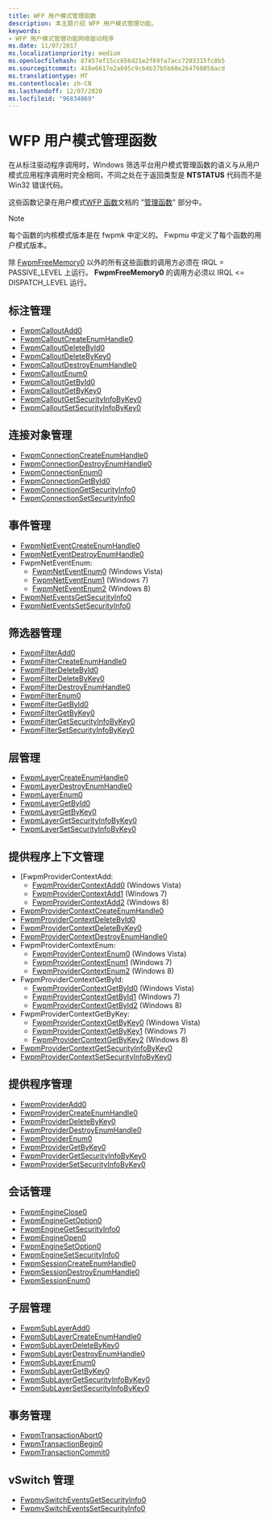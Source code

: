 ```yaml
---
title: WFP 用户模式管理函数
description: 本主题介绍 WFP 用户模式管理功能。
keywords:
- WFP 用户模式管理功能网络驱动程序
ms.date: 11/07/2017
ms.localizationpriority: medium
ms.openlocfilehash: 87457ef15cc656d21e2f69fa7acc7203315fc8b5
ms.sourcegitcommit: 418e6617e2a695c9cb4b37b5b60e264760858acd
ms.translationtype: MT
ms.contentlocale: zh-CN
ms.lasthandoff: 12/07/2020
ms.locfileid: "96834069"
---
```

# <a name="wfp-user-mode-management-functions"></a>WFP 用户模式管理函数

在从标注驱动程序调用时，Windows 筛选平台用户模式管理函数的语义与从用户模式应用程序调用时完全相同，不同之处在于返回类型是 **NTSTATUS** 代码而不是 Win32 错误代码。 

这些函数记录在用户模式[WFP 函数](/windows/desktop/FWP/fwp-functions)文档的 "[管理函数](/windows/desktop/FWP/fwp-mgmt-functions)" 部分中。 

> [!NOTE]
> 每个函数的内核模式版本是在 fwpmk 中定义的。 Fwpmu 中定义了每个函数的用户模式版本。
 
除 [FwpmFreeMemory0](/windows/win32/api/fwpmu/nf-fwpmu-fwpmfreememory0) 以外的所有这些函数的调用方必须在 IRQL = PASSIVE_LEVEL 上运行。 **FwpmFreeMemory0** 的调用方必须以 IRQL <= DISPATCH_LEVEL 运行。

## <a name="callout-management"></a>标注管理

- [FwpmCalloutAdd0](/windows/win32/api/fwpmu/nf-fwpmu-fwpmcalloutadd0) 
- [FwpmCalloutCreateEnumHandle0](/windows/win32/api/fwpmu/nf-fwpmu-fwpmcalloutcreateenumhandle0) 
- [FwpmCalloutDeleteById0](/windows/win32/api/fwpmu/nf-fwpmu-fwpmcalloutdeletebyid0) 
- [FwpmCalloutDeleteByKey0](/windows/win32/api/fwpmu/nf-fwpmu-fwpmcalloutdeletebykey0) 
- [FwpmCalloutDestroyEnumHandle0](/windows/win32/api/fwpmu/nf-fwpmu-fwpmcalloutdestroyenumhandle0) 
- [FwpmCalloutEnum0](/windows/win32/api/fwpmu/nf-fwpmu-fwpmcalloutenum0) 
- [FwpmCalloutGetById0](/windows/win32/api/fwpmu/nf-fwpmu-fwpmcalloutgetbyid0) 
- [FwpmCalloutGetByKey0](/windows/win32/api/fwpmu/nf-fwpmu-fwpmcalloutgetbykey0) 
- [FwpmCalloutGetSecurityInfoByKey0](/windows/win32/api/fwpmu/nf-fwpmu-fwpmcalloutgetsecurityinfobykey0) 
- [FwpmCalloutSetSecurityInfoByKey0](/windows/win32/api/fwpmu/nf-fwpmu-fwpmcalloutsetsecurityinfobykey0) 

## <a name="connection-object-management"></a>连接对象管理

- [FwpmConnectionCreateEnumHandle0](/windows/win32/api/fwpmu/nf-fwpmu-fwpmconnectioncreateenumhandle0) 
- [FwpmConnectionDestroyEnumHandle0](/windows/win32/api/fwpmu/nf-fwpmu-fwpmconnectiondestroyenumhandle0) 
- [FwpmConnectionEnum0](/windows/win32/api/fwpmu/nf-fwpmu-fwpmconnectionenum0) 
- [FwpmConnectionGetById0](/windows/win32/api/fwpmu/nf-fwpmu-fwpmconnectiongetbyid0) 
- [FwpmConnectionGetSecurityInfo0](/windows/win32/api/fwpmu/nf-fwpmu-fwpmconnectiongetsecurityinfo0) 
- [FwpmConnectionSetSecurityInfo0](/windows/win32/api/fwpmu/nf-fwpmu-fwpmconnectionsetsecurityinfo0) 

## <a name="event-management"></a>事件管理

- [FwpmNetEventCreateEnumHandle0](/windows/win32/api/fwpmu/nf-fwpmu-fwpmneteventcreateenumhandle0) 
- [FwpmNetEventDestroyEnumHandle0](/windows/win32/api/fwpmu/nf-fwpmu-fwpmneteventdestroyenumhandle0) 
- FwpmNetEventEnum:
    - [FwpmNetEventEnum0](/windows/win32/api/fwpmu/nf-fwpmu-fwpmneteventenum0) (Windows Vista) 
    - [FwpmNetEventEnum1](/windows/win32/api/fwpmu/nf-fwpmu-fwpmneteventenum1) (Windows 7) 
    - [FwpmNetEventEnum2](/windows/win32/api/fwpmu/nf-fwpmu-fwpmneteventenum2) (Windows 8) 
- [FwpmNetEventsGetSecurityInfo0](/windows/win32/api/fwpmu/nf-fwpmu-fwpmneteventsgetsecurityinfo0) 
- [FwpmNetEventsSetSecurityInfo0](/windows/win32/api/fwpmu/nf-fwpmu-fwpmneteventssetsecurityinfo0) 

## <a name="filter-management"></a>筛选器管理

- [FwpmFilterAdd0](/windows/win32/api/fwpmu/nf-fwpmu-fwpmfilteradd0) 
- [FwpmFilterCreateEnumHandle0](/windows/win32/api/fwpmu/nf-fwpmu-fwpmfiltercreateenumhandle0) 
- [FwpmFilterDeleteById0](/windows/win32/api/fwpmu/nf-fwpmu-fwpmfilterdeletebyid0) 
- [FwpmFilterDeleteByKey0](/windows/win32/api/fwpmu/nf-fwpmu-fwpmfilterdeletebykey0) 
- [FwpmFilterDestroyEnumHandle0](/windows/win32/api/fwpmu/nf-fwpmu-fwpmfilterdestroyenumhandle0) 
- [FwpmFilterEnum0](/windows/win32/api/fwpmu/nf-fwpmu-fwpmfilterenum0) 
- [FwpmFilterGetById0](/windows/win32/api/fwpmu/nf-fwpmu-fwpmfiltergetbyid0) 
- [FwpmFilterGetByKey0](/windows/win32/api/fwpmu/nf-fwpmu-fwpmfiltergetbykey0) 
- [FwpmFilterGetSecurityInfoByKey0](/windows/win32/api/fwpmu/nf-fwpmu-fwpmfiltergetsecurityinfobykey0) 
- [FwpmFilterSetSecurityInfoByKey0](/windows/win32/api/fwpmu/nf-fwpmu-fwpmfiltersetsecurityinfobykey0) 

## <a name="layer-management"></a>层管理

- [FwpmLayerCreateEnumHandle0](/windows/win32/api/fwpmu/nf-fwpmu-fwpmlayercreateenumhandle0) 
- [FwpmLayerDestroyEnumHandle0](/windows/win32/api/fwpmu/nf-fwpmu-fwpmlayerdestroyenumhandle0) 
- [FwpmLayerEnum0](/windows/win32/api/fwpmu/nf-fwpmu-fwpmlayerenum0) 
- [FwpmLayerGetById0](/windows/win32/api/fwpmu/nf-fwpmu-fwpmlayergetbyid0) 
- [FwpmLayerGetByKey0](/windows/win32/api/fwpmu/nf-fwpmu-fwpmlayergetbykey0) 
- [FwpmLayerGetSecurityInfoByKey0](/windows/win32/api/fwpmu/nf-fwpmu-fwpmlayergetsecurityinfobykey0) 
- [FwpmLayerSetSecurityInfoByKey0](/windows/win32/api/fwpmu/nf-fwpmu-fwpmlayersetsecurityinfobykey0) 

## <a name="provider-context-management"></a>提供程序上下文管理

- [FwpmProviderContextAdd:
    - [FwpmProviderContextAdd0](/windows/win32/api/fwpmu/nf-fwpmu-fwpmprovidercontextadd0) (Windows Vista) 
    - [FwpmProviderContextAdd1](/windows/win32/api/fwpmu/nf-fwpmu-fwpmprovidercontextadd1) (Windows 7) 
    - [FwpmProviderContextAdd2](/windows/win32/api/fwpmu/nf-fwpmu-fwpmprovidercontextadd2) (Windows 8) 
- [FwpmProviderContextCreateEnumHandle0](/windows/win32/api/fwpmu/nf-fwpmu-fwpmprovidercontextcreateenumhandle0) 
- [FwpmProviderContextDeleteById0](/windows/win32/api/fwpmu/nf-fwpmu-fwpmprovidercontextdeletebyid0) 
- [FwpmProviderContextDeleteByKey0](/windows/win32/api/fwpmu/nf-fwpmu-fwpmprovidercontextdeletebykey0) 
- [FwpmProviderContextDestroyEnumHandle0](/windows/win32/api/fwpmu/nf-fwpmu-fwpmprovidercontextdestroyenumhandle0) 
- FwpmProviderContextEnum:
    - [FwpmProviderContextEnum0](/windows/win32/api/fwpmu/nf-fwpmu-fwpmprovidercontextenum0) (Windows Vista) 
    - [FwpmProviderContextEnum1](/windows/win32/api/fwpmu/nf-fwpmu-fwpmprovidercontextenum1) (Windows 7) 
    - [FwpmProviderContextEnum2](/windows/win32/api/fwpmu/nf-fwpmu-fwpmprovidercontextenum2) (Windows 8) 
- FwpmProviderContextGetById:
    - [FwpmProviderContextGetById0](/windows/win32/api/fwpmu/nf-fwpmu-fwpmprovidercontextgetbyid0) (Windows Vista) 
    - [FwpmProviderContextGetById1](/windows/win32/api/fwpmu/nf-fwpmu-fwpmprovidercontextgetbyid1) (Windows 7) 
    - [FwpmProviderContextGetById2](/windows/win32/api/fwpmu/nf-fwpmu-fwpmprovidercontextgetbyid2) (Windows 8) 
- FwpmProviderContextGetByKey:
    - [FwpmProviderContextGetByKey0](/windows/win32/api/fwpmu/nf-fwpmu-fwpmprovidercontextgetbykey0) (Windows Vista) 
    - [FwpmProviderContextGetByKey1](/windows/win32/api/fwpmu/nf-fwpmu-fwpmprovidercontextgetbykey1) (Windows 7) 
    - [FwpmProviderContextGetByKey2](/windows/win32/api/fwpmu/nf-fwpmu-fwpmprovidercontextgetbykey2) (Windows 8) 
- [FwpmProviderContextGetSecurityInfoByKey0](/windows/win32/api/fwpmu/nf-fwpmu-fwpmprovidercontextgetsecurityinfobykey0) 
- [FwpmProviderContextSetSecurityInfoByKey0](/windows/win32/api/fwpmu/nf-fwpmu-fwpmprovidercontextsetsecurityinfobykey0) 

## <a name="provider-management"></a>提供程序管理

- [FwpmProviderAdd0](/windows/win32/api/fwpmu/nf-fwpmu-fwpmprovideradd0) 
- [FwpmProviderCreateEnumHandle0](/windows/win32/api/fwpmu/nf-fwpmu-fwpmprovidercreateenumhandle0) 
- [FwpmProviderDeleteByKey0](/windows/win32/api/fwpmu/nf-fwpmu-fwpmproviderdeletebykey0) 
- [FwpmProviderDestroyEnumHandle0](/windows/win32/api/fwpmu/nf-fwpmu-fwpmproviderdestroyenumhandle0) 
- [FwpmProviderEnum0](/windows/win32/api/fwpmu/nf-fwpmu-fwpmproviderenum0) 
- [FwpmProviderGetByKey0](/windows/win32/api/fwpmu/nf-fwpmu-fwpmprovidergetbykey0) 
- [FwpmProviderGetSecurityInfoByKey0](/windows/win32/api/fwpmu/nf-fwpmu-fwpmprovidergetsecurityinfobykey0) 
- [FwpmProviderSetSecurityInfoByKey0](/windows/win32/api/fwpmu/nf-fwpmu-fwpmprovidersetsecurityinfobykey0) 

## <a name="session-management"></a>会话管理

- [FwpmEngineClose0](/windows/win32/api/fwpmu/nf-fwpmu-fwpmengineclose0) 
- [FwpmEngineGetOption0](/windows/win32/api/fwpmu/nf-fwpmu-fwpmenginegetoption0) 
- [FwpmEngineGetSecurityInfo0](/windows/win32/api/fwpmu/nf-fwpmu-fwpmenginegetsecurityinfo0) 
- [FwpmEngineOpen0](/windows/win32/api/fwpmu/nf-fwpmu-fwpmengineopen0) 
- [FwpmEngineSetOption0](/windows/win32/api/fwpmu/nf-fwpmu-fwpmenginesetoption0) 
- [FwpmEngineSetSecurityInfo0](/windows/win32/api/fwpmu/nf-fwpmu-fwpmenginesetsecurityinfo0) 
- [FwpmSessionCreateEnumHandle0](/windows/win32/api/fwpmu/nf-fwpmu-fwpmsessioncreateenumhandle0) 
- [FwpmSessionDestroyEnumHandle0](/windows/win32/api/fwpmu/nf-fwpmu-fwpmsessiondestroyenumhandle0) 
- [FwpmSessionEnum0](/windows/win32/api/fwpmu/nf-fwpmu-fwpmsessionenum0) 

## <a name="sublayer-management"></a>子层管理

- [FwpmSubLayerAdd0](/windows/win32/api/fwpmu/nf-fwpmu-fwpmsublayeradd0) 
- [FwpmSubLayerCreateEnumHandle0](/windows/win32/api/fwpmu/nf-fwpmu-fwpmsublayercreateenumhandle0) 
- [FwpmSubLayerDeleteByKey0](/windows/win32/api/fwpmu/nf-fwpmu-fwpmsublayerdeletebykey0) 
- [FwpmSubLayerDestroyEnumHandle0](/windows/win32/api/fwpmu/nf-fwpmu-fwpmsublayerdestroyenumhandle0) 
- [FwpmSubLayerEnum0](/windows/win32/api/fwpmu/nf-fwpmu-fwpmsublayerenum0) 
- [FwpmSubLayerGetByKey0](/windows/win32/api/fwpmu/nf-fwpmu-fwpmsublayergetbykey0) 
- [FwpmSubLayerGetSecurityInfoByKey0](/windows/win32/api/fwpmu/nf-fwpmu-fwpmsublayergetsecurityinfobykey0) 
- [FwpmSubLayerSetSecurityInfoByKey0](/windows/win32/api/fwpmu/nf-fwpmu-fwpmsublayersetsecurityinfobykey0) 

## <a name="transaction-management"></a>事务管理

- [FwpmTransactionAbort0](/windows/win32/api/fwpmu/nf-fwpmu-fwpmtransactionabort0) 
- [FwpmTransactionBegin0](/windows/win32/api/fwpmu/nf-fwpmu-fwpmtransactionbegin0) 
- [FwpmTransactionCommit0](/windows/win32/api/fwpmu/nf-fwpmu-fwpmtransactioncommit0) 

## <a name="vswitch-management"></a>vSwitch 管理

- [FwpmvSwitchEventsGetSecurityInfo0](/windows/win32/api/fwpmu/nf-fwpmu-fwpmvswitcheventsgetsecurityinfo0) 
- [FwpmvSwitchEventsSetSecurityInfo0](/windows/win32/api/fwpmu/nf-fwpmu-fwpmvswitcheventssetsecurityinfo0)
